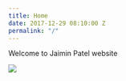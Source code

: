 ```yaml
---
title: Home
date: 2017-12-29 08:10:00 Z
permalink: "/"
---
```


Welcome to Jaimin Patel website

<img src="https://letstalkpayments.com/wp-content/uploads/2017/11/Paypal1.png"/> 